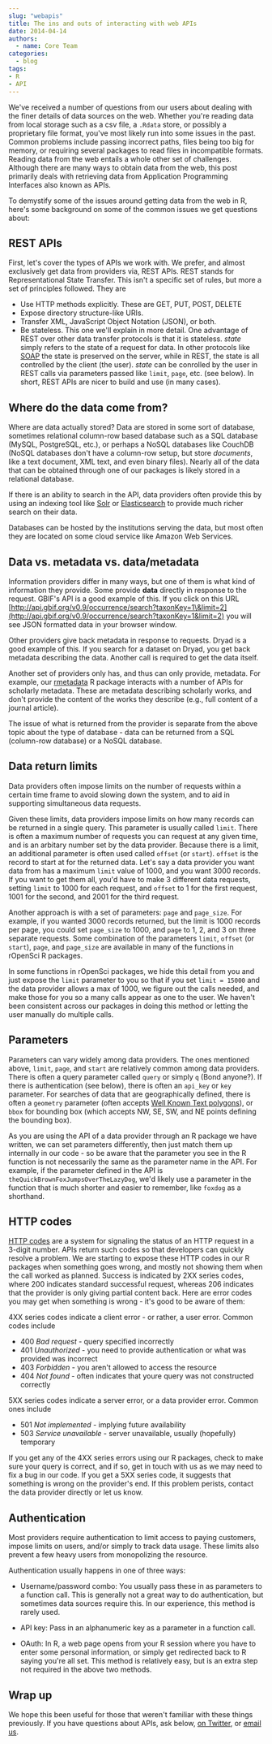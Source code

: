 ```yaml
---
slug: "webapis"
title: The ins and outs of interacting with web APIs
date: 2014-04-14
authors:
  - name: Core Team
categories:
  - blog
tags:
- R
- API
---
```


We've received a number of questions from our users about dealing with the finer details of data sources on the web. Whether you're reading data from local storage such as a csv file, a `.Rdata` store, or possibly a proprietary file format, you've most likely run into some issues in the past. Common problems include passing incorrect paths, files being too big for memory, or requiring several packages to read files in incompatible formats. Reading data from the web entails a whole other set of challenges. Although there are many ways to obtain data from the web, this post primarily deals with retrieving data from Application Programming Interfaces also known as APIs.

To demystify some of the issues around getting data from the web in R, here's some background on some of the common issues we get questions about:

## REST APIs

First, let's cover the types of APIs we work with. We prefer, and almost exclusively get data from providers via, REST APIs. REST stands for Representational State Transfer.  This isn't a specific set of rules, but more a set of principles followed. They are

- Use HTTP methods explicitly. These are GET, PUT, POST, DELETE
- Expose directory structure-like URIs.
- Transfer XML, JavaScript Object Notation (JSON), or both.
- Be stateless. This one we'll explain in more detail. One advantage of REST over other data transfer protocols is that it is stateless. *state* simply refers to the state of a request for data. In other protocols like [SOAP](http://en.wikipedia.org/wiki/SOAP) the state is preserved on the server, while in REST, the state is all controlled by the client (the user). *state* can be conrolled by the user in REST calls via parameters passed like `limit`, `page`, etc. (see below). In short, REST APIs are nicer to build and use (in many cases).

## Where do the data come from?

Where are data actually stored? Data are stored in some sort of database, sometimes relational column-row based database such as a SQL database (MySQL, PostgreSQL, etc.), or perhaps a NoSQL databases like CouchDB (NoSQL databases don't have a column-row setup, but store *documents*, like a text document, XML text, and even binary files). Nearly all of the data that can be obtained through one of our packages is likely stored in a relational database.

If there is an ability to search in the API, data providers often provide this by using an indexing tool like [Solr](https://lucene.apache.org/solr/) or [Elasticsearch](http://www.elasticsearch.org/) to provide much richer search on their data.

Databases can be hosted by the institutions serving the data, but most often they are located on some cloud service like Amazon Web Services.

## Data vs. metadata vs. data/metadata

Information providers differ in many ways, but one of them is what kind of information they provide. Some provide **data** directly in response to the request. GBIF's API is a good example of this. If you click on this URL [http://api.gbif.org/v0.9/occurrence/search?taxonKey=1\&limit=2](http://api.gbif.org/v0.9/occurrence/search?taxonKey=1&limit=2) you will see JSON formatted data in your browser window.

Other providers give back metadata in response to requests. Dryad is a good example of this. If you search for a dataset on Dryad, you get back metadata describing the data. Another call is required to get the data itself.

Another set of providers only has, and thus can only provide, metadata. For example, our [rmetadata](https://github.com/ropensci/rmetadata) R package interacts with a number of APIs for scholarly metadata. These are metadata describing scholarly works, and don't provide the content of the works they describe (e.g., full content of a journal article).

The issue of what is returned from the provider is separate from the above topic about the type of database - data can be returned from a SQL (column-row database) or a NoSQL database.

## Data return limits

Data providers often impose limits on the number of requests within a certain time frame to avoid slowing down the system, and to aid in supporting simultaneous data requests.

Given these limits, data providers impose limits on how many records can be returned in a single query. This parameter is usually called `limit`. There is often a maximum number of requests you can request at any given time, and is an arbitary number set by the data provider. Because there is a limit, an additional parameter is often used called `offset` (or `start`). `offset` is the record to start at for the returned data. Let's say a data provider you want data from has a maximum `limit` value of 1000, and you want 3000 records. If you want to get them all, you'd have to make 3 different data requests, setting `limit` to 1000 for each request, and `offset` to 1 for the first request, 1001 for the second, and 2001 for the third request.

Another approach is with a set of parameters: `page` and `page_size`. For example, if you wanted 3000 records returned, but the limit is 1000 records per page, you could set `page_size` to 1000, and `page` to 1, 2, and 3 on three separate requests. Some combination of the parameters `limit`, `offset` (or `start`), `page`, and `page_size` are available in many of the functions in rOpenSci R packages.

In some functions in rOpenSci packages, we hide this detail from you and just expose the `limit` parameter to you so that if you set `limit = 15000` and the data provider allows a max of 1000, we figure out the calls needed, and make those for you so a many calls appear as one to the user. We haven't been consistent across our packages in doing this method or letting the user manually do multiple calls.

## Parameters

Parameters can vary widely among data providers. The ones mentioned above, `limit`, `page`, and `start` are relatively common among data providers. There is often a query parameter called `query` or simply `q` (Bond anyone?). If there is authentication (see below), there is often an `api_key` or `key` parameter. For searches of data that are geographically defined, there is often a `geometry` parameter (often accepts [Well Known Text polygons](http://en.wikipedia.org/wiki/Well-known_text)), or `bbox` for bounding box (which accepts NW, SE, SW, and NE points defining the bounding box).

As you are using the API of a data provider through an R package we have written, we can set parameters differently, then just match them up internally in our code - so be aware that the parameter you see in the R function is not necessarily the same as the parameter name in the API. For example, if the parameter defined in the API is `theQuickBrownFoxJumpsOverTheLazyDog`, we'd likely use a parameter in the function that is much shorter and easier to remember, like `foxdog` as a shorthand.

## HTTP codes

[HTTP codes](http://en.wikipedia.org/wiki/Http_codes) are a system for signaling the status of an HTTP request in a 3-digit number. APIs return such codes so that developers can quickly resolve a problem. We are starting to expose these HTTP codes in our R packages when something goes wrong, and mostly not showing them when the call worked as planned. Success is indicated by 2XX series codes, where 200 indicates standard successful request, whereas 206 indicates that the provider is only giving partial content back. Here are error codes you may get when something is wrong - it's good to be aware of them:

4XX series codes indicate a client error - or rather, a user error. Common codes include

- 400 *Bad request* - query specified incorrectly
- 401 *Unauthorized* - you need to provide authentication or what was provided was incorrect
- 403 *Forbidden* - you aren't allowed to access the resource
- 404 *Not found* - often indicates that youre query was not constructed correctly

5XX series codes indicate a server error, or a data provider error. Common ones include

- 501 *Not implemented* - implying future availability
- 503 *Service unavailable* - server unavailable, usually (hopefully) temporary

If you get any of the 4XX series errors using our R packages, check to make sure your query is correct, and if so, get in touch with us as we may need to fix a bug in our code. If you get a 5XX series code, it suggests that something is wrong on the provider's end. If this problem perists, contact the data provider directly or let us know.

## Authentication

Most providers require authentication to limit access to paying customers, impose limits on users, and/or simply to track data usage. These limits also prevent a few heavy users from monopolizing the resource.

Authentication usually happens in one of three ways:

- Username/password combo: You usually pass these in as parameters to a function call. This is generally not a great way to do authentication, but sometimes data sources require this. In our experience, this method is rarely used.

- API key: Pass in an alphanumeric key as a parameter in a function call.

- OAuth:  In R, a web page opens from your R session where you have to enter some personal information, or simply get redirected back to R saying you're all set. This method is relatively easy, but is an extra step not required in the above two methods.

## Wrap up

We hope this been useful for those that weren't familiar with these things previously. If you have questions about APIs, ask below, [on Twitter](https://twitter.com/ropensci), or [email us](mailto:info@ropensci.org).


